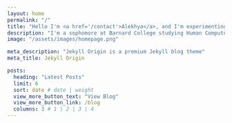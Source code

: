 ```yaml
---
layout: home
permalink: "/"
title: "Hello I'm <a href='/contact'>Alekhya</a>, and I'm experimenting with GitHub!</strong> and <em>coder</em>."
description: "I'm a sophomore at Barnard College studying Human Computer Interaction 🔨✨"
image: "/assets/images/homepage.png"

meta_description: "Jekyll Origin is a premium Jekyll blog theme"
meta_title: Jekyll Origin

posts:
  heading: "Latest Posts"
  limit: 6
  sort: date # date | weight
  view_more_button_text: "View Blog"
  view_more_button_link: /blog
  columns: 3 # 1 | 2 | 3 | 4
---
```

